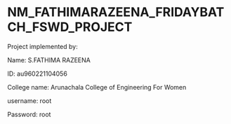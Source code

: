 # NM_FATHIMARAZEENA_FRIDAYBATCH_FSWD_PROJECT

Project implemented by: 

Name: S.FATHIMA RAZEENA

ID: au960221104056

College name: Arunachala College of Engineering For Women

username: root

Password: root
